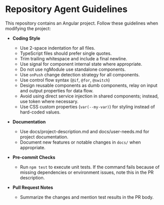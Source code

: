 # Repository Agent Guidelines

This repository contains an Angular project. Follow these guidelines when modifying the project:

- **Coding Style**
  - Use 2-space indentation for all files.
  - TypeScript files should prefer single quotes.
  - Trim trailing whitespace and include a final newline.
  - Use signal for component internal state where appropriate.
  - Do not use ngModule use standalone components.
  - Use `onPush` change detection strategy for all components.
  - Use control flow syntax (`@if`, `@for`, `@switch`) 
  - Design reusable components as dumb components, relay on input and output properties for data flow.
  - Avoid using direct service injection in shared components; instead, use token where necessary.
  - Use CSS custom properties (`var(--my-var)`) for styling instead of hard-coded values.
  

- **Documentation**
  - Use docs/project-description.md and docs/user-needs.md for project documentation.
  - Document new features or notable changes in `docs/` when appropriate.

- **Pre-commit Checks**
  - Run `npm test` to execute unit tests. If the command fails because of missing dependencies or environment issues, note this in the PR description.

- **Pull Request Notes**
  - Summarize the changes and mention test results in the PR body.

